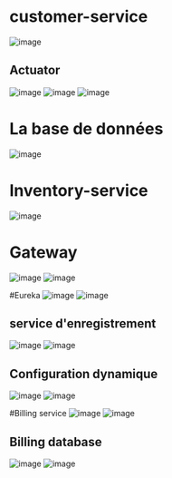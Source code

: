 # customer-service
![image](https://user-images.githubusercontent.com/81756572/201520907-d181227e-00eb-4008-87e6-0883d2caec19.png)
## Actuator
![image](https://user-images.githubusercontent.com/81756572/201520951-66f3cab9-534b-49a8-a66d-634ae6e6d87d.png)
![image](https://user-images.githubusercontent.com/81756572/201521057-0cfcebe1-985f-429f-ba42-a1d5569cc37e.png)
![image](https://user-images.githubusercontent.com/81756572/201521121-c83ca6c4-1865-4730-b9a9-39fbc4cdbfd0.png)
# La base de données
![image](https://user-images.githubusercontent.com/81756572/201521265-5bed43b8-99ef-4a48-97b0-e331ff48a966.png)

# Inventory-service
![image](https://user-images.githubusercontent.com/81756572/201523990-5e1cbeec-fd60-4ec7-9091-c794ccc6e144.png)

# Gateway
![image](https://user-images.githubusercontent.com/81756572/201524881-fccb04aa-aac5-4891-913e-5aa5cb9e7e8d.png)
![image](https://user-images.githubusercontent.com/81756572/201524904-21e9c7f7-dfca-4eb3-a49b-e4181a0572c2.png)

#Eureka
![image](https://user-images.githubusercontent.com/81756572/201528667-81db4255-27cc-4d7a-8948-62faf2d98b5c.png)
![image](https://user-images.githubusercontent.com/81756572/201528809-0eefce76-fe0e-4578-af40-6ed8f4a1f5ee.png)

## service d'enregistrement 
![image](https://user-images.githubusercontent.com/81756572/201528959-b8286bd1-0da9-4ab8-b947-286d209ccb60.png)
![image](https://user-images.githubusercontent.com/81756572/201528993-8f392ec0-f430-430b-bf04-d26950da9086.png)


## Configuration dynamique 
![image](https://user-images.githubusercontent.com/81756572/201529232-ad28eb8d-960e-41ac-a7af-113b49a4ffe8.png)
![image](https://user-images.githubusercontent.com/81756572/201529246-1310884f-3d06-4a64-8acb-499bacdc432a.png)

#Billing service
![image](https://user-images.githubusercontent.com/81756572/201540433-ba00dd00-9e3b-4bc9-95e0-fe9c0c4cd85e.png)
![image](https://user-images.githubusercontent.com/81756572/201540449-6ecc61dd-ebc0-42d1-b87a-fdf2c80d1ec7.png)
## Billing database
![image](https://user-images.githubusercontent.com/81756572/201541584-11b964d9-bbaa-4f4e-83dc-1b90aa7736b9.png)
![image](https://user-images.githubusercontent.com/81756572/201541680-55427d43-3dd8-4754-9c11-ebeb7deef579.png)

